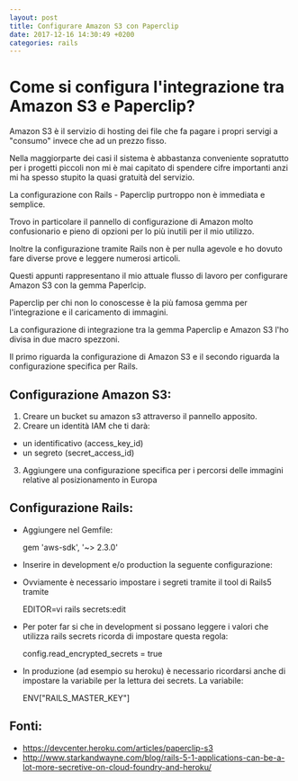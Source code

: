 ```yaml
---
layout: post
title: Configurare Amazon S3 con Paperclip
date: 2017-12-16 14:30:49 +0200
categories: rails
---
```


# Come si configura l'integrazione tra Amazon S3 e Paperclip?

Amazon S3 è il servizio di hosting dei file che fa pagare i propri servigi a "consumo" invece che ad un prezzo fisso.

Nella maggiorparte dei casi il sistema è abbastanza conveniente sopratutto per i progetti piccoli non mi è mai capitato di spendere cifre importanti anzi mi ha spesso stupito la quasi gratuità del servizio.

La configurazione con Rails - Paperclip purtroppo non è immediata e semplice.

Trovo in particolare il pannello di configurazione di Amazon molto confusionario e pieno di opzioni per lo più inutili per il mio utilizzo.

Inoltre la configurazione tramite Rails non è per nulla agevole e ho dovuto fare diverse prove e leggere numerosi articoli.

Questi appunti rappresentano il mio attuale flusso di lavoro per configurare Amazon S3 con la gemma Paperlcip.

Paperclip per chi non lo conoscesse è la più famosa gemma per l'integrazione e il caricamento di immagini.

La configurazione di integrazione tra la gemma Paperclip e Amazon S3 l'ho divisa in due macro spezzoni.

Il primo riguarda la configurazione di Amazon S3 e il secondo riguarda la configurazione specifica per Rails.

## Configurazione Amazon S3:

1. Creare un bucket su amazon s3 attraverso il pannello apposito.
2. Creare un identità IAM che ti darà:
  - un identificativo (access_key_id)
  - un segreto (secret_access_id)
3. Aggiungere una configurazione specifica per i percorsi delle immagini relative al posizionamento in Europa

   <script src="https://gist.github.com/simonini/9d5341413d70bef99077bfe24c44bf3b.js"></script>


## Configurazione Rails:

- Aggiungere nel Gemfile:

    gem 'aws-sdk', '~> 2.3.0'

- Inserire in development e/o production la seguente configurazione:

   <script src="https://gist.github.com/simonini/948c94aeb337e44e54e5480c92907104.js"></script>

- Ovviamente è necessario impostare i segreti tramite il tool di Rails5 tramite

    EDITOR=vi rails secrets:edit

- Per poter far si che in development si possano leggere i valori che utilizza rails secrets ricorda di impostare questa regola:

    config.read_encrypted_secrets = true  

- In produzione (ad esempio su heroku) è necessario ricordarsi anche di impostare la variabile per la lettura dei secrets. La variabile:


    ENV["RAILS_MASTER_KEY"]


## Fonti:

- https://devcenter.heroku.com/articles/paperclip-s3
- http://www.starkandwayne.com/blog/rails-5-1-applications-can-be-a-lot-more-secretive-on-cloud-foundry-and-heroku/
